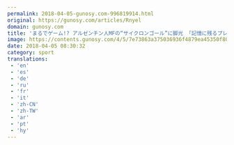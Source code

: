 ```yaml
---
permalink: 2018-04-05-gunosy.com-996819914.html
original: https://gunosy.com/articles/Rnyel
domain: gunosy.com
title: 'まるでゲーム!? アルゼンチン人MFの“サイクロンゴール”に脚光 「記憶に残るプレー」（Football ZONE web） - グノシー'
image: https://contents.gunosy.com/4/5/7e73863a375036936f4879ea45350f80_content.jpg
date: 2018-04-05 08:30:32
category: sport
translations: 
 - 'en'
 - 'es'
 - 'de'
 - 'ru'
 - 'fr'
 - 'it'
 - 'zh-CN'
 - 'zh-TW'
 - 'ar'
 - 'pt'
 - 'hy'
---
```


